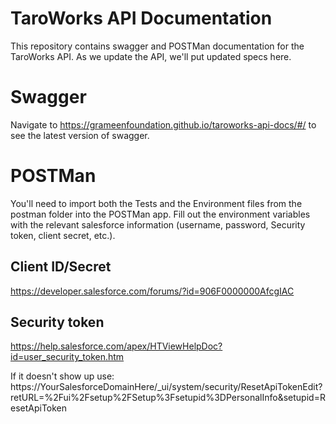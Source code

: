 # TaroWorks API Documentation

This repository contains swagger and POSTMan documentation for the TaroWorks API. As we update the API, we'll put updated specs here.

# Swagger

Navigate to https://grameenfoundation.github.io/taroworks-api-docs/#/ to see the latest version of swagger.

# POSTMan

You'll need to import both the Tests and the Environment files from the postman folder into the POSTMan app. Fill out the environment variables with the relevant salesforce information (username, password, Security token, client secret, etc.).

## Client ID/Secret
https://developer.salesforce.com/forums/?id=906F0000000AfcgIAC

## Security token
https://help.salesforce.com/apex/HTViewHelpDoc?id=user_security_token.htm 

If it doesn't show up use:
https://YourSalesforceDomainHere/_ui/system/security/ResetApiTokenEdit?retURL=%2Fui%2Fsetup%2FSetup%3Fsetupid%3DPersonalInfo&setupid=ResetApiToken